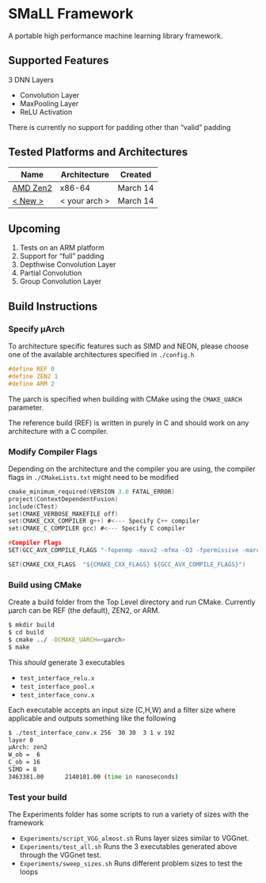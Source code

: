 
# SMaLL Framework

A portable high performance machine learning library framework.

## Supported Features

3 DNN Layers

- Convolution Layer
- MaxPooling Layer
- ReLU Activation

There is currently no support for padding other than “valid” padding

## Tested Platforms and Architectures
|Name|Architecture|Created|
|---|---|---|
|[AMD Zen2](platform_notes/AMD.md)|x86-64 | March 14 |
|[< New >](platform_notes/New.md)|< your arch > | March 14 |

## Upcoming

1. Tests on an ARM platform
2. Support for “full” padding
3. Depthwise Convolution Layer
4. Partial Convolution
5. Group Convolution Layer

## Build Instructions

### Specify µArch

To architecture specific features such as SIMD and NEON, please choose one of the available architectures specified in  `./config.h`

```c
#define REF 0
#define ZEN2 1
#define ARM 2

```
The µarch is specified when building with CMake using the `CMAKE_UARCH ` parameter.

The reference build (REF) is written in purely in C and should work on any architecture with a C compiler.

### Modify Compiler Flags

Depending on the architecture and the compiler you are using, the compiler flags in `./CMakeLists.txt` might need to be modified

```c
cmake_minimum_required(VERSION 3.0 FATAL_ERROR)
project(ContextDependentFusion)
include(CTest)
set(CMAKE_VERBOSE_MAKEFILE off)
set(CMAKE_CXX_COMPILER g++) #<--- Specify C++ compiler
set(CMAKE_C_COMPILER gcc) #<--- Specify C compiler

#Compiler Flags 
SET(GCC_AVX_COMPILE_FLAGS "-fopenmp -mavx2 -mfma -O3 -fpermissive -march=native")

SET(CMAKE_CXX_FLAGS  "${CMAKE_CXX_FLAGS} ${GCC_AVX_COMPILE_FLAGS}")
```

### Build using CMake

Create a build folder from the Top Level directory and run CMake.  Currently µarch can be REF (the default), ZEN2, or ARM.

```bash
$ mkdir build
$ cd build
$ cmake ../ -DCMAKE_UARCH=<µarch>
$ make
```

This *should* generate 3 executables

- `test_interface_relu.x`
- `test_interface_pool.x`
- `test_interface_conv.x`

Each executable accepts an input size (C,H,W) and a  filter size where applicable and outputs something like the following

```bash
$ ./test_interface_conv.x 256  30 30  3 1 v 192
layer 0 
µArch: zen2 
W_ob =  6 
C_ob = 16 
SIMD = 8 
3463381.00      2140101.00 (time in nanoseconds)
```

### Test your build

The Experiments folder has some scripts to run a variety of sizes with the framework

- `Experiments/script_VGG_almost.sh` Runs layer sizes similar to VGGnet.
- `Experiments/test_all.sh` Runs the 3 executables generated above through the VGGnet test. 
- `Experiments/sweep_sizes.sh` Runs different problem sizes to test the loops
